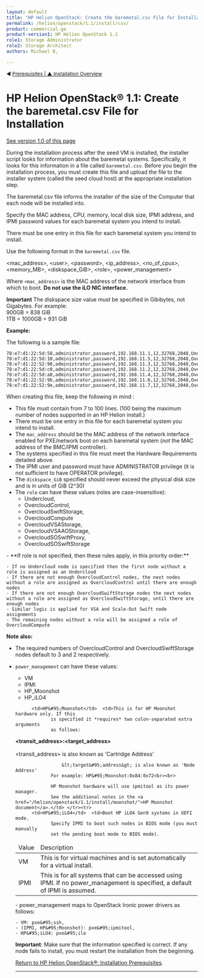 ```yaml
---
layout: default
title: "HP Helion OpenStack: Create the baremetal.csv File for Installation"
permalink: /helion/openstack/1.1/install/csv/
product: commercial.ga
product-version1: HP Helion OpenStack 1.1
role1: Storage Administrator
role2: Storage Architect
authors: Michael B, 

---
```

<!--UNDER REVISION-->


<script>

function PageRefresh {
onLoad="window.refresh"
}

PageRefresh();

</script>


<p style="font-size: small;"> &#9664; <a href="/helion/openstack/1.1/install/prereqs/#csv">Prerequisites | <a href="/helion/openstack/1.1/install/overview/"> &#9650; Installation Overview</a> </p> 

# HP Helion OpenStack&reg; 1.1: Create the baremetal.csv File for Installation #
[See version 1.0 of this page](/helion/openstack/install/CSV/)

During the installation process after the seed VM is installed, the installer script looks for information about the baremetal systems. Specifically, it looks for this information in a file called `baremetal.csv`. Before you begin the installation process, you must create this file and upload the file to the installer system (called the seed cloud host) at the appropriate installation step. 

The baremetal.csv file informs the installer of the size of the Computer that each node will be installed into.

Specify the MAC address, CPU, memory, local disk size, IPMI address, and IPMI password values for each baremetal system you intend to install.

There must be one entry in this file for each baremetal system you intend to install. 

Use the following format in the `baremetal.csv` file.

&lt;mac&#95;address&gt;, &lt;user&gt;, &lt;password&gt;, &lt;ip&#95;address&gt;, &lt;no&#95;of&#95;cpus&gt;, &lt;memory&#95;MB&gt;, &lt;diskspace&#95;GiB&gt;, &lt;role&gt;, &lt;power&#95;management&gt;

Where `<mac_address>` is the MAC address of the network interface from which to boot. **Do not use the iLO NIC interface.**

**Important** The diskspace size value must be specified in Gibibytes, not Gigabytes.  For example:<br>
 900GB = 838 GiB<br>
 1TB = 1000GB = 931 GiB

**Example:** 

The following is a sample file:

	78:e7:d1:22:5d:58,administrator,password,192.168.11.1,12,32768,2048,Undercloud,IPMI
	78:e7:d1:22:5d:10,administrator,password,192.168.11.5,12,32768,2048,OvercloudControl,IPMI
	78:e7:d1:22:52:90,administrator,password,192.168.11.3,12,32768,2048,OvercloudControl,IPMI
	78:e7:d1:22:5d:c0,administrator,password,192.168.11.2,12,32768,2048,OvercloudControl,IPMI
	78:e7:d1:22:5d:a8,administrator,password,192.168.11.4,12,32768,2048,OvercloudSwiftStorage,IPMI
	78:e7:d1:22:52:9b,administrator,password,192.168.11.6,12,32768,2048,OvercloudSwiftStorage,IPMI
	78:e7:d1:22:52:9e,administrator,password,192.168.11.7,12,32768,2048,OvercloudCompute,IPMI


When creating this file, keep the following in mind :

- This file must contain from 7 to 100 lines. (100 being the maximum number of nodes supported in an HP Helion install.)
- There must be one entry in this file for each baremetal system you intend to install.
- The `mac_address` should be the MAC address of the network interface enabled for PXE/network boot on each baremetal system (*not* the MAC address of the BMC/IPMI controller).
- The systems specified in this file must meet the Hardware Requirements detailed above.
- The IPMI user and password must have ADMINISTRATOR privilege (it is not sufficient to have OPERATOR privilege).
- The `diskspace_GiB` specified should never exceed the physical disk size and is in units of GiB (2^30)
- The `role` can have these values (roles are case-insensitive):
	- Undercloud, 
	- OvercloudControl, 
	- OvercloudSwiftStorage, 
	- OvercloudCompute
	- OvercloudVSAStorage, 
	- OvercloudVSAAOStorage, 
	- OvercloudSOSwiftProxy,
	- OvercloudSOSwiftStorage

<p></p>
- **If role is not specified, then these rules apply, in this priority order:**

	- If no Undercloud node is specified then the first node without a role is assigned as an Undercloud
	- If there are not enough OvercloudControl nodes, the next nodes without a role are assigned as OvercloudControl until there are enough nodes
	- If there are not enough OvercloudSwiftStorage nodes the next nodes without a role are assigned as OvercloudSwiftStorage, until there are enough nodes
	- Similar logic is applied for VSA and Scale-Out Swift node assignments
	- The remaining nodes without a role will be assigned a role of OvercloudCompute



**Note also:**


- The required numbers of OvercloudControl and OvercloudSwiftStorage
nodes default to 3 and 2 respectively.
- `power_management` can have these values:
	- VM
	- IPMI 
	- HP&#95;Moonshot 
	- HP&#95;iLO4

	<table>
<thead>
<tr>
<td>Value</td>  <td>Description</td> </tr>
</thead>
<tbody>
<tr>
          <td>VM</td>   <td>This is for virtual machines and is set automatically for a
                 virtual install.</td> </tr><tr>
          <td>IPMI</td>  <td>This is for all systems that can be accessed using IPMI. If no power&#95;management is specified, a default of IPMI is assumed.</td> </tr><tr>
          
          <td>HP&#95;Moonshot</td>  <td>This is for HP Moonshot hardware only. If this
                 is specified it *requires* two colon-separated extra arguments
                 as follows: 
<b>&lt;transit&#95;address&gt;:&lt;target&#95;address&gt;</b><br><br>
                     &lt;transit&#95;address&gt; is also known as 'Cartridge Address'

                     &lt;target&#95;address&gt; is also known as 'Node Address'
                 For example: HP&#95;Moonshot:0x84:0x72<br><br>

                 HP Moonshot hardware will use ipmitool as its power manager.
                 See the additional notes in the <a href="/helion/openstack/1.1/install/moonshot/">HP Moonshot document</a>.</td> </tr><tr>
          <td>HP&#95;iLO4</td>  <td>Boot HP iLO4 Gen9 systems in UEFI mode.
                 Specify IPMI to boot such nodes in BIOS mode (you must manually
                 set the pending boot mode to BIOS mode).
</td> </tr>
</tbody>
</table>
- power&#95;management maps to OpenStack Ironic power drivers as
follows:

	- VM: pxe&#95;ssh, 
	- (IPMI, HP&#95;Moonshot): pxe&#95;ipmitool, 
	- HP&#95;iLO4: pxe&#95;ilo


**Important**: Make sure that the information specified is correct. If any node fails to install, you must restart the installation from the beginning.



[Return to HP Helion OpenStack&reg;: Installation Prerequisites](/helion/openstack/1.1/install/prereqs/#csv).



----
